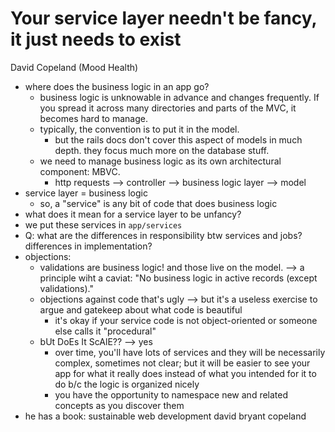 # Your service layer needn't be fancy, it just needs to exist

David Copeland (Mood Health)

- where does the business logic in an app go?
  - business logic is unknowable in advance and changes frequently. If you spread it across many directories and parts of the MVC, it becomes hard to manage.
  - typically, the convention is to put it in the model.
    - but the rails docs don't cover this aspect of models in much depth. they focus much more on the database stuff.
  - we need to manage business logic as its own architectural component: MBVC.
    - http requests --> controller --> business logic layer --> model
- service layer = business logic
  - so, a "service" is any bit of code that does business logic
- what does it mean for a service layer to be unfancy?
- we put these services in `app/services`
- Q: what are the differences in responsibility btw services and jobs? differences in implementation?
- objections:
  - validations are business logic! and those live on the model. --> a principle wiht a caviat: "No business logic in active records (except validations)."
  - objections against code that's ugly --> but it's a useless exercise to argue and gatekeep about what code is beautiful
    - it's okay if your service code is not object-oriented or someone else calls it "procedural"
  - bUt DoEs It ScAlE?? --> yes
    - over time, you'll have lots of services and they will be necessarily complex, sometimes not clear; but it will be easier to see your app for what it really does instead of what you intended for it to do b/c the logic is organized nicely
    - you have the opportunity to namespace new and related concepts as you discover them
- he has a book: sustainable web development david bryant copeland
